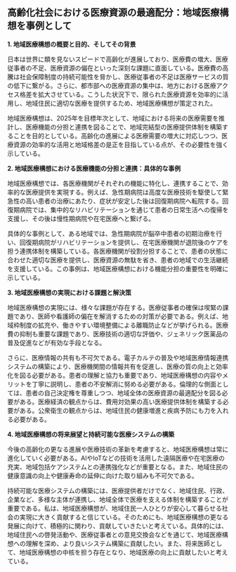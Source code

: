 ## 高齢化社会における医療資源の最適配分：地域医療構想を事例として

**1. 地域医療構想の概要と目的、そしてその背景**

日本は世界に類を見ないスピードで高齢化が進展しており、医療費の増大、医療従事者の不足、医療資源の偏在といった深刻な課題に直面している。医療費の高騰は社会保障制度の持続可能性を脅かし、医療従事者の不足は医療サービスの質の低下に繋がる。さらに、都市部への医療資源の集中は、地方における医療アクセス格差を拡大させている。こうした状況下で、限られた医療資源を効率的に活用し、地域住民に適切な医療を提供するため、地域医療構想が策定された。

地域医療構想は、2025年を目標年次として、地域における将来の医療需要を推計し、医療機能の分担と連携を図ることで、地域完結型の医療提供体制を構築することを目的としている。高齢化の進展による医療需要の増大に対応しつつ、医療資源の効率的な活用と地域格差の是正を目指している点が、その必要性を強く示している。

**2. 地域医療構想における医療機能の分担と連携：具体的な事例**

地域医療構想では、各医療機関がそれぞれの機能に特化し、連携することで、効率的な医療提供を実現する。例えば、急性期病院は高度な医療技術を駆使して緊急性の高い患者の治療にあたり、症状が安定した後は回復期病院へ転院する。回復期病院では、集中的なリハビリテーションを通じて患者の日常生活への復帰を支援し、その後は慢性期病院や在宅医療へと繋げる。

具体的な事例として、ある地域では、急性期病院が脳卒中患者の初期治療を行い、回復期病院がリハビリテーションを提供し、在宅医療機関が退院後のケアを担う連携体制を構築している。各医療機関が役割分担することで、患者の状態に合わせた適切な医療を提供し、医療資源の無駄を省き、患者の地域での生活継続を支援している。この事例は、地域医療構想における機能分担の重要性を明確に示している。

**3. 地域医療構想の実現における課題と解決策**

地域医療構想の実現には、様々な課題が存在する。医療従事者の確保は喫緊の課題であり、医師や看護師の偏在を解消するための対策が必要である。例えば、地域枠制度の拡充や、働きやすい環境整備による離職防止などが挙げられる。医療費の抑制も重要な課題であり、医療技術の適切な評価や、ジェネリック医薬品の普及促進などが有効な手段となる。

さらに、医療情報の共有も不可欠である。電子カルテの普及や地域医療情報連携システムの構築により、医療機関間の情報共有を促進し、医療の質の向上と効率化を図る必要がある。患者の理解と協力も重要であり、地域医療構想の内容やメリットを丁寧に説明し、患者の不安解消に努める必要がある。倫理的な側面としては、患者の自己決定権を尊重しつつ、地域全体の医療資源の最適配分を図る必要がある。医療経済の観点からは、費用対効果の高い医療提供体制を構築する必要がある。公衆衛生の観点からは、地域住民の健康増進と疾病予防にも力を入れる必要がある。

**4. 地域医療構想の将来展望と持続可能な医療システムの構築**

今後の高齢化の更なる進展や医療技術の革新を考慮すると、地域医療構想は常に進化していく必要がある。AIやIoTなどの技術を活用した遠隔医療や在宅医療の充実、地域包括ケアシステムとの連携強化などが重要となる。また、地域住民の健康意識の向上や健康寿命の延伸に向けた取り組みも不可欠である。

持続可能な医療システムの構築には、医療提供者だけでなく、地域住民、行政、企業など、多様な主体が連携し、地域全体で医療を支える体制を構築することが重要である。私は、地域医療構想が、地域住民一人ひとりが安心して暮らせる社会の実現に大きく貢献すると信じている。そのためにも、地域医療構想の更なる発展に向けて、積極的に関わり、貢献していきたいと考えている。具体的には、地域住民への啓発活動や、医療従事者との意見交換会などを通じて、地域医療構想への理解を深め、より良いシステム構築に貢献したい。また、将来医師として、地域医療構想の中核を担う存在となり、地域医療の向上に貢献したいと考えている。

